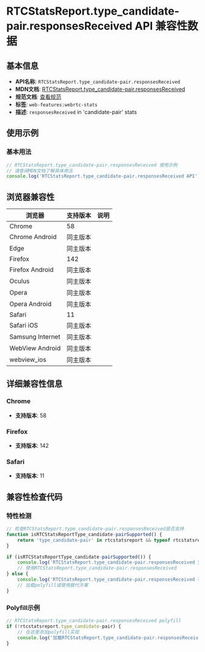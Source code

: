 # RTCStatsReport.type_candidate-pair.responsesReceived API 兼容性数据

## 基本信息

- **API名称**: `RTCStatsReport.type_candidate-pair.responsesReceived`
- **MDN文档**: [RTCStatsReport.type_candidate-pair.responsesReceived](https://developer.mozilla.org/docs/Web/API/RTCIceCandidatePairStats/responsesReceived)
- **规范文档**: [查看规范](https://w3c.github.io/webrtc-stats/#dom-rtcicecandidatepairstats-responsesreceived)
- **标签**: `web-features:webrtc-stats`
- **描述**: `responsesReceived` in 'candidate-pair' stats

## 使用示例

### 基本用法

```javascript
// RTCStatsReport.type_candidate-pair.responsesReceived 使用示例
// 请查阅MDN文档了解具体用法
console.log('RTCStatsReport.type_candidate-pair.responsesReceived API');
```

## 浏览器兼容性

| 浏览器 | 支持版本 | 说明 |
|--------|----------|------|
| Chrome | 58 |  |
| Chrome Android | 同主版本 |  |
| Edge | 同主版本 |  |
| Firefox | 142 |  |
| Firefox Android | 同主版本 |  |
| Oculus | 同主版本 |  |
| Opera | 同主版本 |  |
| Opera Android | 同主版本 |  |
| Safari | 11 |  |
| Safari iOS | 同主版本 |  |
| Samsung Internet | 同主版本 |  |
| WebView Android | 同主版本 |  |
| webview_ios | 同主版本 |  |

## 详细兼容性信息

### Chrome

- **支持版本**: 58

### Firefox

- **支持版本**: 142

### Safari

- **支持版本**: 11

## 兼容性检查代码

### 特性检测

```javascript
// 检查RTCStatsReport.type_candidate-pair.responsesReceived是否支持
function isRTCStatsReportType_candidate-pairSupported() {
    return 'type_candidate-pair' in rtcstatsreport && typeof rtcstatsreport.type_candidate-pair === 'function';
}

if (isRTCStatsReportType_candidate-pairSupported()) {
    console.log('RTCStatsReport.type_candidate-pair.responsesReceived 支持');
    // 使用RTCStatsReport.type_candidate-pair.responsesReceived
} else {
    console.log('RTCStatsReport.type_candidate-pair.responsesReceived 不支持，需要polyfill');
    // 加载polyfill或使用替代方案
}
```

### Polyfill示例

```javascript
// RTCStatsReport.type_candidate-pair.responsesReceived polyfill
if (!rtcstatsreport.type_candidate-pair) {
    // 在这里添加polyfill实现
    console.log('加载RTCStatsReport.type_candidate-pair.responsesReceived polyfill');
}
```

